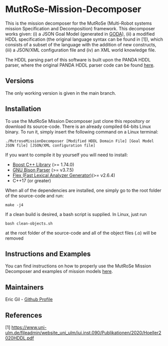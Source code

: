 # MutRoSe-Mission-Decomposer
This is the mission decomposer for the MutRoSe (Multi-Robot systems mission Specification and Decomposition) framework. This decomposer works given: (i) a JSON Goal Model (generated in [GODA](http://pistar-goda.herokuapp.com/)), (ii) a modified HDDL specification (the original language syntax can be found in [1]), which consists of a subset of the language with the addition of new constructs, (iii) a JSON/XML configuration file and (iv) an XML world knowledge file. 

The HDDL parsing part of this software is built upon the PANDA HDDL parser, where the original PANDA HDDL parser code can be found [here](https://github.com/panda-planner-dev/pandaPIparser).

## Versions
The only working version is given in the main branch.

## Installation
To use the MutRoSe Mission Decomposer just clone this repository or download its source-code. There is an already compiled 64-bits Linux binary. To run it, simply insert the following command on a Linux terminal: 

    ./MutroseMissionDecomposer [Modified HDDL Domain File] [Goal Model JSON file] [JSON/XML configuration file]

If you want to compile it by yourself you will need to install:

 - [Boost C++ Library](https://www.boost.org/) (>= 1.74.0)
 - [GNU Bison Parser](https://www.gnu.org/software/bison/) (>= v3.7.5)
 - [Flex (Fast Lexical Analyzer Generator)](https://github.com/westes/flex)(>= v2.6.4)
 - C++17 (or greater)

When all of the dependencies are installed, one simply go to the root folder of the source-code and run:

    make -j4

If a clean build is desired, a bash script is supplied. In Linux, just run

    bash clean-objects.sh

at the root folder of the source-code and all of the object files (.o) will be removed
## Instructions and Examples

You can find instructions on how to properly use the MutRoSe Mission Decomposer and examples of mission models [here](https://github.com/ericbg27/MutRoSe-Docs).

## Maintainers
Eric Gil - [Github Profile](https://github.com/ericbg27/)

## References
[1] https://www.uni-ulm.de/fileadmin/website_uni_ulm/iui.inst.090/Publikationen/2020/Hoeller2020HDDL.pdf
